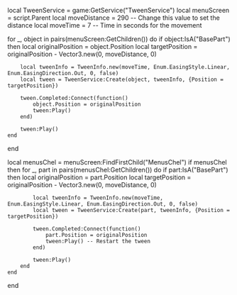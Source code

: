 local TweenService = game:GetService("TweenService")
local menuScreen = script.Parent
local moveDistance = 290 -- Change this value to set the distance
local moveTime = 7 -- Time in seconds for the movement

for _, object in pairs(menuScreen:GetChildren()) do
	if object:IsA("BasePart") then
		local originalPosition = object.Position
		local targetPosition = originalPosition - Vector3.new(0, moveDistance, 0)

		local tweenInfo = TweenInfo.new(moveTime, Enum.EasingStyle.Linear, Enum.EasingDirection.Out, 0, false)
		local tween = TweenService:Create(object, tweenInfo, {Position = targetPosition})

		tween.Completed:Connect(function()
			object.Position = originalPosition
			tween:Play() 
		end)

		tween:Play()
	end
end


local menusChel = menuScreen:FindFirstChild("MenusChel")
if menusChel then
	for _, part in pairs(menusChel:GetChildren()) do
		if part:IsA("BasePart") then
			local originalPosition = part.Position
			local targetPosition = originalPosition - Vector3.new(0, moveDistance, 0)

			local tweenInfo = TweenInfo.new(moveTime, Enum.EasingStyle.Linear, Enum.EasingDirection.Out, 0, false)
			local tween = TweenService:Create(part, tweenInfo, {Position = targetPosition})

			tween.Completed:Connect(function()
				part.Position = originalPosition
				tween:Play() -- Restart the tween
			end)

			tween:Play()
		end
	end
end
